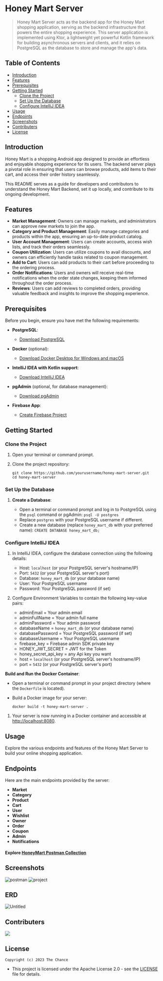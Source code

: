 

# Honey Mart Server

> Honey Mart Server acts as the backend app for the Honey Mart shopping application, serving as the backend infrastructure that powers the entire shopping experience. This server application is implemented using Ktor, a lightweight yet powerful Kotlin framework for building asynchronous servers and clients, and it relies on PostgreSQL as the database to store and manage the app's data.

## Table of Contents
- [Introduction](#introduction)
- [Features](#features)
- [Prerequisites](#prerequisites)
- [Getting Started](#getting-started)
  - [Clone the Project](#clone-the-project)
  - [Set Up the Database](#set-up-the-database)
  - [Configure IntelliJ IDEA](#configure-intellij-idea)
- [Usage](#usage)
- [Endpoints](#endpoints)
- [Screenshots](#screenshots)
- [Contributers](#contributers)
- [License](#license)

## Introduction
Honey Mart is a shopping Android app designed to provide an effortless and enjoyable shopping experience for its users. The backend server plays a pivotal role in ensuring that users can browse products, add items to their cart, and access their order history seamlessly.

This README serves as a guide for developers and contributors to understand the Honey Mart Backend, set it up locally, and contribute to its ongoing development.

## Features
- **Market Management**: Owners can manage markets, and administrators can approve new markets to join the app.
- **Category and Product Management**: Easily manage categories and products within the app, ensuring an up-to-date product catalog.
- **User Account Management**: Users can create accounts, access wish lists, and track their orders seamlessly.
- **Coupon Utilization**: Users can utilize coupons to avail discounts, and owners can efficiently handle tasks related to coupon management.
- **Add to Cart**: Users can add products to their cart before proceeding to the ordering process.
- **Order Notifications**: Users and owners will receive real-time notifications when the order state changes, keeping them informed throughout the order process.
- **Reviews**: Users can add reviews to completed orders, providing valuable feedback and insights to improve the shopping experience.

## Prerequisites

Before you begin, ensure you have met the following requirements:

- **PostgreSQL**:
  - [Download PostgreSQL](https://www.postgresql.org/download/)

- **Docker** (optional):
  - [Download Docker Desktop for Windows and macOS](https://www.docker.com/products/docker-desktop)

- **IntelliJ IDEA with Kotlin support**:
  - [Download IntelliJ IDEA](https://www.jetbrains.com/idea/download/)

- **pgAdmin** (optional, for database management):
  - [Download pgAdmin](https://www.pgadmin.org/download/)
- **Firebase App**:
  - [Create Firebase Project](https://console.firebase.google.com/u/0/)

## Getting Started

### Clone the Project

1. Open your terminal or command prompt.

2. Clone the project repository:

   ```shell
   git clone https://github.com/yourusername/honey-mart-server.git
   cd honey-mart-server
### Set Up the Database

1.  **Create a Database**:
    
    -   Open a terminal or command prompt and log in to PostgreSQL using the `psql` command or pgAdmin:
`psql -U postgres`
	-   Replace `postgres` with your PostgreSQL username if different.
	-   Create a new database (replace `honey_mart_db` with your preferred name):
    `CREATE DATABASE honey_mart_db;`
### Configure IntelliJ IDEA

1.  In IntelliJ IDEA, configure the database connection using the following details:
    
    -   Host: `localhost` (or your PostgreSQL server's hostname/IP)
    -   Port: `5432` (or your PostgreSQL server's port)
    -   Database: `honey_mart_db` (or your database name)
    -   User: Your PostgreSQL username
    -   Password: Your PostgreSQL password (if set)
 2. Configure Environment Variables to contain the following key-value pairs:
   	 - adminEmail = Your admin email
	 - adminFullName = Your admin full name
	 - adminPassword = Your admin password
	 - databaseName = `honey_mart_db` (or your database name)
	 - databasePassword = Your PostgreSQL password (if set)
	 - databaseUsername = Your PostgreSQL username
	 - firebase_key = Firebase admin SDK private key
	 - HONEY_JWT_SECRET = JWT for the Token
	 - honey_secret_api_key = any Api key you want
	 - host = `localhost` (or your PostgreSQL server's hostname/IP)
	 - port = `5432` (or your PostgreSQL server's port)
    
**Build and Run the Docker Container**:
-   Open a terminal or command prompt in your project directory (where the `Dockerfile` is located).
-   Build a Docker image for your server:
    
    `docker build -t honey-mart-server .`
1.  Your server is now running in a Docker container and accessible at [http://localhost:8080](http://localhost:8080/).
    

## Usage

Explore the various endpoints and features of the Honey Mart Server to build your online shopping application.

## Endpoints

Here are the main endpoints provided by the server:

-   **Market**
-   **Category**
-   **Product**
-   **Cart**
-   **User**
-   **Wishlist**
-   **Owner**
-   **Order**
-   **Coupon**
-   **Admin**
-   **Notifications**

#### Explore [HoneyMart Postman Collection](https://github.com/TheChance101/Honey-Mart-Server/blob/develop/HoneyMart.postman_collection1.json)

## Screenshots
![postman](https://github.com/TheChance101/Honey-Mart-Server/assets/63457278/85a7ada4-029c-4c34-b853-b5ac5e92089a)
![project](https://github.com/TheChance101/Honey-Mart-Server/assets/63457278/124ed9da-2202-4433-b8b7-a1d02437f34c)
## ERD
![Untitled](https://github.com/TheChance101/Honey-Mart-Server/assets/63457278/865c7705-1147-46db-bce3-0eb036f1914a)
## Contributers
<a href="https://github.com/TheChance101/Honey-Mart-Server/graphs/contributors">
  <img src="https://contrib.rocks/image?repo=TheChance101/Honey-Mart-Server" />
</a>

## License
	Copyright (c) 2023 The Chance
- This project is licensed under the Apache License 2.0 - see the [LICENSE](https://github.com/TheChance101/Honey-Mart-Server/blob/develop/LICENSE) file for details.
